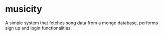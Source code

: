 # musicity
A simple system that fetches song data from a mongo database, performs sign up and login functionalities.
